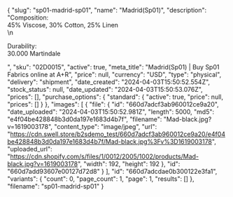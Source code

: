 {
  "slug": "sp01-madrid-sp01",
  "name": "Madrid(Sp01)",
  "description": "Composition:<br> 45% Viscose, 30% Cotton, 25% Linen<br>\n<p>Durability:<br>30.000 Martindale</p>",
  "sku": "02D0015",
  "active": true,
  "meta_title": "Madrid(Sp01) | Buy Sp01 Fabrics online at A+R",
  "price": null,
  "currency": "USD",
  "type": "physical",
  "delivery": "shipment",
  "date_created": "2024-04-03T15:50:52.554Z",
  "stock_status": null,
  "date_updated": "2024-04-03T15:50:53.076Z",
  "prices": [],
  "purchase_options": {
    "standard": {
      "active": true,
      "price": null,
      "prices": []
    }
  },
  "images": [
    {
      "file": {
        "id": "660d7adcf3ab960012ce9a20",
        "date_uploaded": "2024-04-03T15:50:52.981Z",
        "length": 5000,
        "md5": "e4f04be428848b3d0da197e1683d4b7f",
        "filename": "Mad-black.jpg?v=1619003178",
        "content_type": "image/jpeg",
        "url": "https://cdn.swell.store/b2sdemo_test/660d7adcf3ab960012ce9a20/e4f04be428848b3d0da197e1683d4b7f/Mad-black.jpg%3Fv%3D1619003178",
        "uploaded_url": "https://cdn.shopify.com/s/files/1/0012/2005/1002/products/Mad-black.jpg?v=1619003178",
        "width": 192,
        "height": 192
      },
      "id": "660d7add93607e00127d72d8"
    }
  ],
  "id": "660d7adcdae0b300122e3fa1",
  "variants": {
    "count": 0,
    "page_count": 1,
    "page": 1,
    "results": []
  },
  "filename": "sp01-madrid-sp01"
}